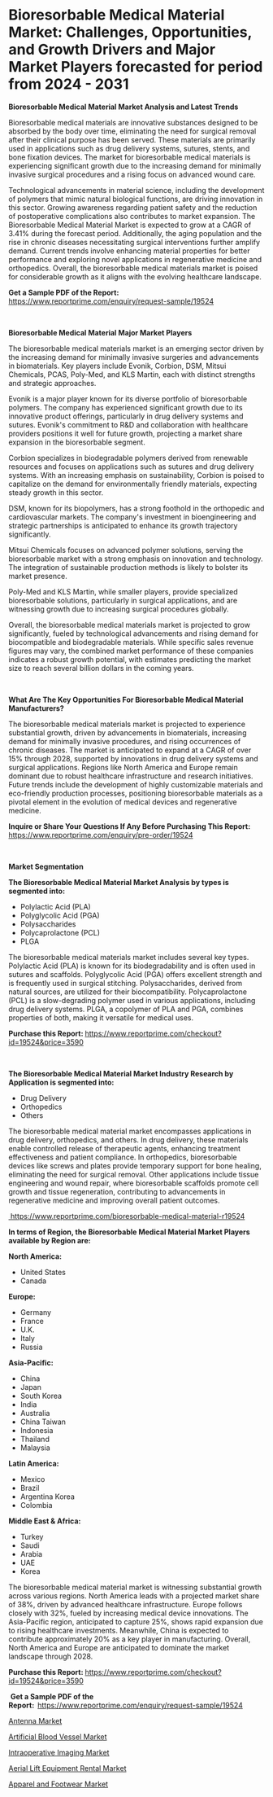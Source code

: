 <p><h1>Bioresorbable Medical Material Market: Challenges, Opportunities, and Growth Drivers and Major Market Players forecasted for period from 2024 - 2031</h1></p><p><strong>Bioresorbable Medical Material Market Analysis and Latest Trends</strong></p>
<p><p>Bioresorbable medical materials are innovative substances designed to be absorbed by the body over time, eliminating the need for surgical removal after their clinical purpose has been served. These materials are primarily used in applications such as drug delivery systems, sutures, stents, and bone fixation devices. The market for bioresorbable medical materials is experiencing significant growth due to the increasing demand for minimally invasive surgical procedures and a rising focus on advanced wound care. </p><p>Technological advancements in material science, including the development of polymers that mimic natural biological functions, are driving innovation in this sector. Growing awareness regarding patient safety and the reduction of postoperative complications also contributes to market expansion. The Bioresorbable Medical Material Market is expected to grow at a CAGR of 3.41% during the forecast period. Additionally, the aging population and the rise in chronic diseases necessitating surgical interventions further amplify demand. Current trends involve enhancing material properties for better performance and exploring novel applications in regenerative medicine and orthopedics. Overall, the bioresorbable medical materials market is poised for considerable growth as it aligns with the evolving healthcare landscape.</p></p>
<p><strong>Get a Sample PDF of the Report:&nbsp;</strong> <a href="https://www.reportprime.com/enquiry/request-sample/19524?utm_campaign=57&utm_medium=2&utm_source=Github&utm_content=ia&utm_term=23112024&utm_id=bioresorbable-medical-material">https://www.reportprime.com/enquiry/request-sample/19524</a></p>
<p>&nbsp;</p>
<p><strong>Bioresorbable Medical Material Major Market Players</strong></p>
<p><p>The bioresorbable medical materials market is an emerging sector driven by the increasing demand for minimally invasive surgeries and advancements in biomaterials. Key players include Evonik, Corbion, DSM, Mitsui Chemicals, PCAS, Poly-Med, and KLS Martin, each with distinct strengths and strategic approaches.</p><p>Evonik is a major player known for its diverse portfolio of bioresorbable polymers. The company has experienced significant growth due to its innovative product offerings, particularly in drug delivery systems and sutures. Evonik's commitment to R&D and collaboration with healthcare providers positions it well for future growth, projecting a market share expansion in the bioresorbable segment.</p><p>Corbion specializes in biodegradable polymers derived from renewable resources and focuses on applications such as sutures and drug delivery systems. With an increasing emphasis on sustainability, Corbion is poised to capitalize on the demand for environmentally friendly materials, expecting steady growth in this sector.</p><p>DSM, known for its biopolymers, has a strong foothold in the orthopedic and cardiovascular markets. The company's investment in bioengineering and strategic partnerships is anticipated to enhance its growth trajectory significantly.</p><p>Mitsui Chemicals focuses on advanced polymer solutions, serving the bioresorbable market with a strong emphasis on innovation and technology. The integration of sustainable production methods is likely to bolster its market presence.</p><p>Poly-Med and KLS Martin, while smaller players, provide specialized bioresorbable solutions, particularly in surgical applications, and are witnessing growth due to increasing surgical procedures globally.</p><p>Overall, the bioresorbable medical materials market is projected to grow significantly, fueled by technological advancements and rising demand for biocompatible and biodegradable materials. While specific sales revenue figures may vary, the combined market performance of these companies indicates a robust growth potential, with estimates predicting the market size to reach several billion dollars in the coming years.</p></p>
<p>&nbsp;</p>
<p><strong>What Are The Key Opportunities For Bioresorbable Medical Material Manufacturers?</strong></p>
<p><p>The bioresorbable medical materials market is projected to experience substantial growth, driven by advancements in biomaterials, increasing demand for minimally invasive procedures, and rising occurrences of chronic diseases. The market is anticipated to expand at a CAGR of over 15% through 2028, supported by innovations in drug delivery systems and surgical applications. Regions like North America and Europe remain dominant due to robust healthcare infrastructure and research initiatives. Future trends include the development of highly customizable materials and eco-friendly production processes, positioning bioresorbable materials as a pivotal element in the evolution of medical devices and regenerative medicine.</p></p>
<p><strong>Inquire or Share Your Questions If Any Before Purchasing This Report:</strong> <a href="https://www.reportprime.com/enquiry/pre-order/19524?utm_campaign=57&utm_medium=2&utm_source=Github&utm_content=ia&utm_term=23112024&utm_id=bioresorbable-medical-material">https://www.reportprime.com/enquiry/pre-order/19524</a></p>
<p>&nbsp;</p>
<p><strong>Market Segmentation</strong></p>
<p><strong>The Bioresorbable Medical Material Market Analysis by types is segmented into:</strong></p>
<p><ul><li>Polylactic Acid (PLA)</li><li>Polyglycolic Acid (PGA)</li><li>Polysaccharides</li><li>Polycaprolactone (PCL)</li><li>PLGA</li></ul></p>
<p><p>The bioresorbable medical materials market includes several key types. Polylactic Acid (PLA) is known for its biodegradability and is often used in sutures and scaffolds. Polyglycolic Acid (PGA) offers excellent strength and is frequently used in surgical stitching. Polysaccharides, derived from natural sources, are utilized for their biocompatibility. Polycaprolactone (PCL) is a slow-degrading polymer used in various applications, including drug delivery systems. PLGA, a copolymer of PLA and PGA, combines properties of both, making it versatile for medical uses.</p></p>
<p><strong>Purchase this Report:&nbsp;</strong><a href="https://www.reportprime.com/checkout?id=19524&price=3590&utm_campaign=57&utm_medium=2&utm_source=Github&utm_content=ia&utm_term=23112024&utm_id=bioresorbable-medical-material">https://www.reportprime.com/checkout?id=19524&price=3590</a></p>
<p>&nbsp;</p>
<p><strong>The Bioresorbable Medical Material Market Industry Research by Application is segmented into:</strong></p>
<p><ul><li>Drug Delivery</li><li>Orthopedics</li><li>Others</li></ul></p>
<p><p>The bioresorbable medical material market encompasses applications in drug delivery, orthopedics, and others. In drug delivery, these materials enable controlled release of therapeutic agents, enhancing treatment effectiveness and patient compliance. In orthopedics, bioresorbable devices like screws and plates provide temporary support for bone healing, eliminating the need for surgical removal. Other applications include tissue engineering and wound repair, where bioresorbable scaffolds promote cell growth and tissue regeneration, contributing to advancements in regenerative medicine and improving overall patient outcomes.</p></p>
<p><a href="https://www.reportprime.com/bioresorbable-medical-material-r19524?utm_campaign=57&utm_medium=2&utm_source=Github&utm_content=ia&utm_term=23112024&utm_id=bioresorbable-medical-material">&nbsp;https://www.reportprime.com/bioresorbable-medical-material-r19524</a></p>
<p><strong>In terms of Region, the Bioresorbable Medical Material Market Players available by Region are:</strong></p>
<p>
    <p> <strong> North America: </strong>
        <ul>
            <li>United States</li>
            <li>Canada</li>
        </ul>
        </p> 
    <p> <strong> Europe: </strong>
        <ul>
            <li>Germany</li>
            <li>France</li>
            <li>U.K.</li>
            <li>Italy</li>
            <li>Russia</li>
        </ul>
        </p> 
    <p> <strong> Asia-Pacific: </strong>
        <ul>
            <li>China</li>
            <li>Japan</li>
            <li>South Korea</li>
            <li>India</li>
            <li>Australia</li>
            <li>China Taiwan</li>
            <li>Indonesia</li>
            <li>Thailand</li>
            <li>Malaysia</li>
        </ul>
        </p> 
    <p> <strong> Latin America: </strong>
        <ul>
            <li>Mexico</li>
            <li>Brazil</li>
            <li>Argentina Korea</li>
            <li>Colombia</li>
        </ul>
        </p> 
    <p> <strong> Middle East & Africa: </strong>
        <ul>
            <li>Turkey</li>
            <li>Saudi</li>
            <li>Arabia</li>
            <li>UAE</li>
            <li>Korea</li>
        </ul>
    </p>
    </p>
<p><p>The bioresorbable medical material market is witnessing substantial growth across various regions. North America leads with a projected market share of 38%, driven by advanced healthcare infrastructure. Europe follows closely with 32%, fueled by increasing medical device innovations. The Asia-Pacific region, anticipated to capture 25%, shows rapid expansion due to rising healthcare investments. Meanwhile, China is expected to contribute approximately 20% as a key player in manufacturing. Overall, North America and Europe are anticipated to dominate the market landscape through 2028.</p></p>
<p><strong>Purchase this Report: </strong><a href="https://www.reportprime.com/checkout?id=19524&price=3590&utm_campaign=57&utm_medium=2&utm_source=Github&utm_content=ia&utm_term=23112024&utm_id=bioresorbable-medical-material">https://www.reportprime.com/checkout?id=19524&price=3590</a></p>
<p>&nbsp;<strong>Get a Sample PDF of the Report:&nbsp;&nbsp;</strong><a href="https://www.reportprime.com/enquiry/request-sample/19524?utm_campaign=57&utm_medium=2&utm_source=Github&utm_content=ia&utm_term=23112024&utm_id=bioresorbable-medical-material">https://www.reportprime.com/enquiry/request-sample/19524</a></p>
<p><strong></strong></p>
<p><p><a href="https://www.linkedin.com/pulse/antenna-market-size-industry-outlook-detailed-description-dgkre?utm_campaign=57&utm_medium=2&utm_source=Github&utm_content=ia&utm_term=23112024&utm_id=bioresorbable-medical-material">Antenna Market</a></p><p><a href="https://github.com/aclinard83/Market-Research-Report-List-1/blob/main/artificial-blood-vessel-market.md?utm_campaign=57&utm_medium=2&utm_source=Github&utm_content=ia&utm_term=23112024&utm_id=bioresorbable-medical-material">Artificial Blood Vessel Market</a></p><p><a href="https://github.com/NargisHussain75/Market-Research-Report-List-1/blob/main/intraoperative-imaging-market.md?utm_campaign=57&utm_medium=2&utm_source=Github&utm_content=ia&utm_term=23112024&utm_id=bioresorbable-medical-material">Intraoperative Imaging Market</a></p><p><a href="https://issuu.com/reportprime-2/docs/aerial-lift-equipment-rental-market_0bb57f40b4100e?utm_campaign=57&utm_medium=2&utm_source=Github&utm_content=ia&utm_term=23112024&utm_id=bioresorbable-medical-material">Aerial Lift Equipment Rental Market</a></p><p><a href="https://www.linkedin.com/pulse/apparel-footwear-market-forecast-projected-growth-revenue-cagr-xrvxc?utm_campaign=57&utm_medium=2&utm_source=Github&utm_content=ia&utm_term=23112024&utm_id=bioresorbable-medical-material">Apparel and Footwear Market</a></p></p>